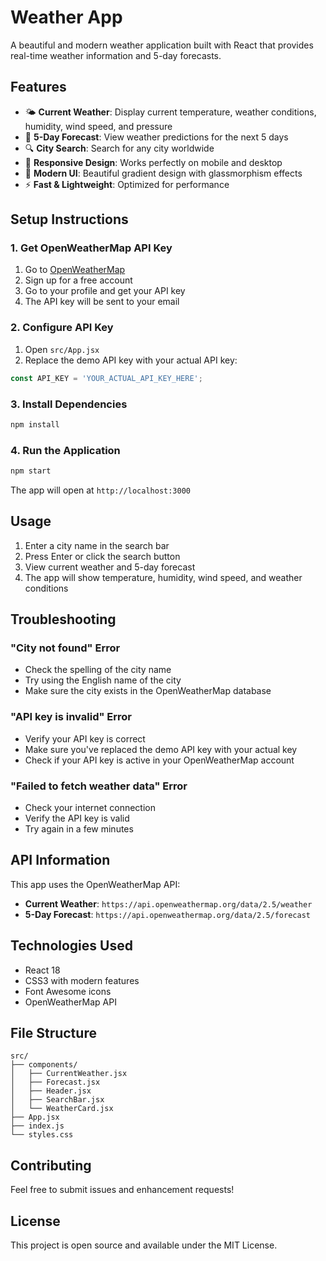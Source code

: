 # Weather App

A beautiful and modern weather application built with React that provides real-time weather information and 5-day forecasts.

## Features

- 🌤️ **Current Weather**: Display current temperature, weather conditions, humidity, wind speed, and pressure
- 📅 **5-Day Forecast**: View weather predictions for the next 5 days
- 🔍 **City Search**: Search for any city worldwide
- 📱 **Responsive Design**: Works perfectly on mobile and desktop
- 🎨 **Modern UI**: Beautiful gradient design with glassmorphism effects
- ⚡ **Fast & Lightweight**: Optimized for performance

## Setup Instructions

### 1. Get OpenWeatherMap API Key

1. Go to [OpenWeatherMap](https://openweathermap.org/)
2. Sign up for a free account
3. Go to your profile and get your API key
4. The API key will be sent to your email

### 2. Configure API Key

1. Open `src/App.jsx`
2. Replace the demo API key with your actual API key:

```javascript
const API_KEY = 'YOUR_ACTUAL_API_KEY_HERE';
```

### 3. Install Dependencies

```bash
npm install
```

### 4. Run the Application

```bash
npm start
```

The app will open at `http://localhost:3000`

## Usage

1. Enter a city name in the search bar
2. Press Enter or click the search button
3. View current weather and 5-day forecast
4. The app will show temperature, humidity, wind speed, and weather conditions

## Troubleshooting

### "City not found" Error
- Check the spelling of the city name
- Try using the English name of the city
- Make sure the city exists in the OpenWeatherMap database

### "API key is invalid" Error
- Verify your API key is correct
- Make sure you've replaced the demo API key with your actual key
- Check if your API key is active in your OpenWeatherMap account

### "Failed to fetch weather data" Error
- Check your internet connection
- Verify the API key is valid
- Try again in a few minutes

## API Information

This app uses the OpenWeatherMap API:
- **Current Weather**: `https://api.openweathermap.org/data/2.5/weather`
- **5-Day Forecast**: `https://api.openweathermap.org/data/2.5/forecast`

## Technologies Used

- React 18
- CSS3 with modern features
- Font Awesome icons
- OpenWeatherMap API

## File Structure

```
src/
├── components/
│   ├── CurrentWeather.jsx
│   ├── Forecast.jsx
│   ├── Header.jsx
│   ├── SearchBar.jsx
│   └── WeatherCard.jsx
├── App.jsx
├── index.js
└── styles.css
```

## Contributing

Feel free to submit issues and enhancement requests!

## License

This project is open source and available under the MIT License.
